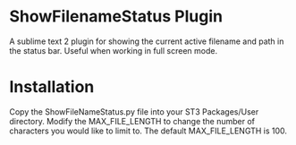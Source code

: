 ShowFilenameStatus Plugin
=========================

A sublime text 2 plugin for showing the current active filename and path in the status bar. Useful when working in full screen mode.

# Installation

Copy the ShowFileNameStatus.py file into your ST3 Packages/User directory. Modify the MAX_FILE_LENGTH to change the number of characters you would like to limit to. The default MAX_FILE_LENGTH is 100.
